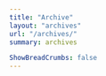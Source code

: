 ```yaml
---
title: "Archive"
layout: "archives"
url: "/archives/"
summary: archives

ShowBreadCrumbs: false
---
```

